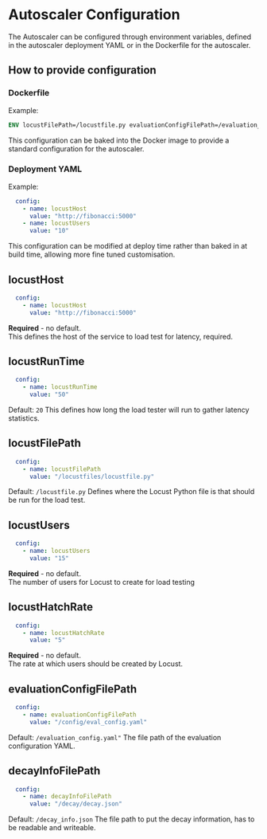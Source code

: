 # Autoscaler Configuration

The Autoscaler can be configured through environment variables, defined in the autoscaler deployment YAML or in the Dockerfile for the autoscaler.

## How to provide configuration
### Dockerfile
Example:
```Dockerfile
ENV locustFilePath=/locustfile.py evaluationConfigFilePath=/evaluation_config.yaml
```

This configuration can be baked into the Docker image to provide a standard configuration for the autoscaler.

### Deployment YAML
Example:
```yaml
  config: 
    - name: locustHost
      value: "http://fibonacci:5000"
    - name: locustUsers
      value: "10"
```

This configuration can be modified at deploy time rather than baked in at build time, allowing more fine tuned customisation.

## locustHost
```yaml
  config: 
    - name: locustHost
      value: "http://fibonacci:5000"
```
**Required** - no default.  
This defines the host of the service to load test for latency, required.

## locustRunTime
```yaml
  config: 
    - name: locustRunTime
      value: "50"
```
Default: `20`
This defines how long the load tester will run to gather latency statistics.

## locustFilePath
```yaml
  config: 
    - name: locustFilePath
      value: "/locustfiles/locustfile.py"
```
Default: `/locustfile.py`
Defines where the Locust Python file is that should be run for the load test.

## locustUsers
```yaml
  config: 
    - name: locustUsers
      value: "15"
```
**Required** - no default.  
The number of users for Locust to create for load testing

## locustHatchRate
```yaml
  config: 
    - name: locustHatchRate
      value: "5"
```
**Required** - no default.  
The rate at which users should be created by Locust.

## evaluationConfigFilePath
```yaml
  config: 
    - name: evaluationConfigFilePath
      value: "/config/eval_config.yaml"
```
Default: `/evaluation_config.yaml"` 
The file path of the evaluation configuration YAML.

## decayInfoFilePath
```yaml
  config: 
    - name: decayInfoFilePath
      value: "/decay/decay.json"
```
Default: `/decay_info.json` 
The file path to put the decay information, has to be readable and writeable.
